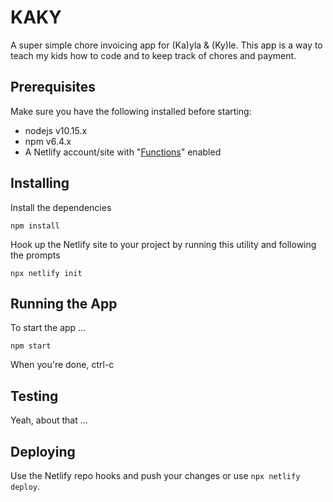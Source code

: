 # KAKY

A super simple chore invoicing app for (Ka)yla &amp; (Ky)le. This app is a way to teach my kids how to code and to keep track of chores and payment.

## Prerequisites

Make sure you have the following installed before starting:

- nodejs v10.15.x
- npm v6.4.x
- A Netlify account/site with "[Functions](https://docs.netlify.com/functions/overview/)" enabled

## Installing

Install the dependencies

```
npm install
```

Hook up the Netlify site to your project by running this utility and following the prompts

```
npx netlify init
```

## Running the App

To start the app ...
```
npm start
```

When you're done, ctrl-c

## Testing

Yeah, about that ...

## Deploying

Use the Netlify repo hooks and push your changes or use `npx netlify deploy`.
